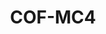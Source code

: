 ---
layout: well
facility_url: facilities/colbert
facility_class: colbert
permalink: facilities/colbert/cof-mc4
coordinates: [
    -87.8535519,
    34.7343944
]
title: "COF-MC4"
location: "Colbert County, AL"
site_name:  "Colbert Fossil Plant"
owner_operator: "Tennessee Valley Authority (TVA)"
site_summary: ""
download_data: ""
designation: "Downgradient"
legend: "Downgradient, Not in Compliance"
drinking_water_health_standards_exceeded_1: "Antimony"
health_base_standard_exceeded_1: "MCL"
number_of_times_in_exceedance_1": "5"
number_of_times_monitored_1: "7"
max_exceedance_amount_1: "0.011"
max_allowable_amount_1: "0.006"
unit_of_measurement_1: "mg/L"
drinking_water_health_standards_exceeded_2: "Arsenic"
health_base_standard_exceeded_2: "MCL"
number_of_times_in_exceedance_2: "6"
number_of_times_monitored_2: "7"
max_exceedance_amount_2: "0.065"
max_allowable_amount_2: "0.01"
unit_of_measurement_2: "mg/L"
drinking_water_health_standards_exceeded_3: "Boron"
health_base_standard_exceeded_3: "CHA"
number_of_times_in_exceedance_3: "7"
number_of_times_monitored_3: "7"
max_exceedance_amount_3: "3.6"
max_allowable_amount_3: "3"
unit_of_measurement_3: "mg/L"
drinking_water_health_standards_exceeded_4: "Molybdenum"
health_base_standard_exceeded_4: "LHA"
number_of_times_in_exceedance_4: "7"
number_of_times_monitored_4: "7"
max_exceedance_amount_4: "0.18"
max_allowable_amount_4: "0.04"
unit_of_measurement_4: "mg/L"
drinking_water_health_standards_exceeded_5: ""
health_base_standard_exceeded_5: ""
number_of_times_in_exceedance_5: ""
number_of_times_monitored_5: ""
max_exceedance_amount_5: ""
max_allowable_amount_5: ""
unit_of_measurement_5: ""
---